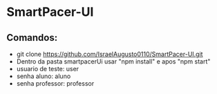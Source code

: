 # SmartPacer-UI

## Comandos:

- git clone https://github.com/IsraelAugusto0110/SmartPacer-UI.git
- Dentro da pasta smartpacerUi usar "npm install" e apos "npm start"
- usuario de teste: user
- senha aluno: aluno
- senha professor: professor
